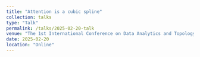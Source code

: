 ```yaml
---
title: "Attention is a cubic spline"
collection: talks
type: "Talk"
permalink: /talks/2025-02-20-talk
venue: "The 1st International Conference on Data Analytics and Topology"
date: 2025-02-20
location: "Online"
---
```

